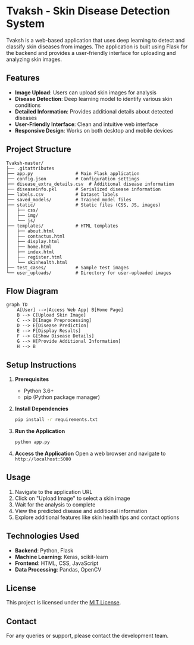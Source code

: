 # Tvaksh - Skin Disease Detection System

Tvaksh is a web-based application that uses deep learning to detect and classify skin diseases from images. The application is built using Flask for the backend and provides a user-friendly interface for uploading and analyzing skin images.

## Features

- **Image Upload**: Users can upload skin images for analysis
- **Disease Detection**: Deep learning model to identify various skin conditions
- **Detailed Information**: Provides additional details about detected diseases
- **User-Friendly Interface**: Clean and intuitive web interface
- **Responsive Design**: Works on both desktop and mobile devices

## Project Structure

```
Tvaksh-master/
├── .gitattributes
├── app.py                # Main Flask application
├── config.json           # Configuration settings
├── disease_extra_details.csv  # Additional disease information
├── diseaseinfo.pkl       # Serialized disease information
├── labels.csv            # Dataset labels
├── saved_models/         # Trained model files
├── static/               # Static files (CSS, JS, images)
│   ├── css/
│   ├── img/
│   └── js/
├── templates/            # HTML templates
│   ├── about.html
│   ├── contactus.html
│   ├── display.html
│   ├── home.html
│   ├── index.html
│   ├── register.html
│   └── skinhealth.html
├── test_cases/           # Sample test images
└── user_uploads/         # Directory for user-uploaded images
```

## Flow Diagram

```mermaid
graph TD
    A[User] -->|Access Web App| B[Home Page]
    B --> C[Upload Skin Image]
    C --> D[Image Preprocessing]
    D --> E[Disease Prediction]
    E --> F[Display Results]
    F --> G[Show Disease Details]
    G --> H[Provide Additional Information]
    H --> B
```

## Setup Instructions

1. **Prerequisites**
   - Python 3.6+
   - pip (Python package manager)

2. **Install Dependencies**
   ```bash
   pip install -r requirements.txt
   ```

3. **Run the Application**
   ```bash
   python app.py
   ```

4. **Access the Application**
   Open a web browser and navigate to `http://localhost:5000`

## Usage

1. Navigate to the application URL
2. Click on "Upload Image" to select a skin image
3. Wait for the analysis to complete
4. View the predicted disease and additional information
5. Explore additional features like skin health tips and contact options

## Technologies Used

- **Backend**: Python, Flask
- **Machine Learning**: Keras, scikit-learn
- **Frontend**: HTML, CSS, JavaScript
- **Data Processing**: Pandas, OpenCV

## License

This project is licensed under the [MIT License](LICENSE).

## Contact

For any queries or support, please contact the development team.
